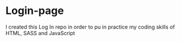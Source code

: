 # Login-page
I created this Log In repo in order to pu in practice my coding skills of HTML, SASS and JavaScript
